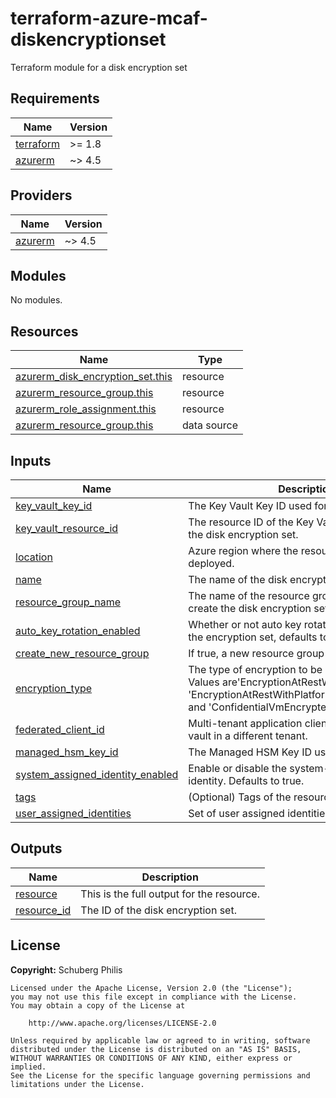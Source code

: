 # terraform-azure-mcaf-diskencryptionset
Terraform module for a disk encryption set

<!-- BEGIN_TF_DOCS -->
## Requirements

| Name | Version |
|------|---------|
| <a name="requirement_terraform"></a> [terraform](#requirement\_terraform) | >= 1.8 |
| <a name="requirement_azurerm"></a> [azurerm](#requirement\_azurerm) | ~> 4.5 |

## Providers

| Name | Version |
|------|---------|
| <a name="provider_azurerm"></a> [azurerm](#provider\_azurerm) | ~> 4.5 |

## Modules

No modules.

## Resources

| Name | Type |
|------|------|
| [azurerm_disk_encryption_set.this](https://registry.terraform.io/providers/hashicorp/azurerm/latest/docs/resources/disk_encryption_set) | resource |
| [azurerm_resource_group.this](https://registry.terraform.io/providers/hashicorp/azurerm/latest/docs/resources/resource_group) | resource |
| [azurerm_role_assignment.this](https://registry.terraform.io/providers/hashicorp/azurerm/latest/docs/resources/role_assignment) | resource |
| [azurerm_resource_group.this](https://registry.terraform.io/providers/hashicorp/azurerm/latest/docs/data-sources/resource_group) | data source |

## Inputs

| Name | Description | Type | Default | Required |
|------|-------------|------|---------|:--------:|
| <a name="input_key_vault_key_id"></a> [key\_vault\_key\_id](#input\_key\_vault\_key\_id) | The Key Vault Key ID used for encryption. | `string` | n/a | yes |
| <a name="input_key_vault_resource_id"></a> [key\_vault\_resource\_id](#input\_key\_vault\_resource\_id) | The resource ID of the Key Vault to associate with the disk encryption set. | `string` | n/a | yes |
| <a name="input_location"></a> [location](#input\_location) | Azure region where the resource should be deployed. | `string` | n/a | yes |
| <a name="input_name"></a> [name](#input\_name) | The name of the disk encryption set. | `string` | n/a | yes |
| <a name="input_resource_group_name"></a> [resource\_group\_name](#input\_resource\_group\_name) | The name of the resource group in which to create the disk encryption set. | `string` | n/a | yes |
| <a name="input_auto_key_rotation_enabled"></a> [auto\_key\_rotation\_enabled](#input\_auto\_key\_rotation\_enabled) | Whether or not auto key rotation is enabled for the encryption set, defaults to true. | `bool` | `true` | no |
| <a name="input_create_new_resource_group"></a> [create\_new\_resource\_group](#input\_create\_new\_resource\_group) | If true, a new resource group will be created. | `bool` | `false` | no |
| <a name="input_encryption_type"></a> [encryption\_type](#input\_encryption\_type) | The type of encryption to be used. Allowed Values are'EncryptionAtRestWithCustomerKey', 'EncryptionAtRestWithPlatformAndCustomerKeys' and 'ConfidentialVmEncryptedWithCustomerKey'. | `string` | `"EncryptionAtRestWithCustomerKey"` | no |
| <a name="input_federated_client_id"></a> [federated\_client\_id](#input\_federated\_client\_id) | Multi-tenant application client id to access key vault in a different tenant. | `string` | `null` | no |
| <a name="input_managed_hsm_key_id"></a> [managed\_hsm\_key\_id](#input\_managed\_hsm\_key\_id) | The Managed HSM Key ID used for encryption. | `string` | `null` | no |
| <a name="input_system_assigned_identity_enabled"></a> [system\_assigned\_identity\_enabled](#input\_system\_assigned\_identity\_enabled) | Enable or disable the system-assigned managed identity. Defaults to true. | `bool` | `true` | no |
| <a name="input_tags"></a> [tags](#input\_tags) | (Optional) Tags of the resource. | `map(string)` | `{}` | no |
| <a name="input_user_assigned_identities"></a> [user\_assigned\_identities](#input\_user\_assigned\_identities) | Set of user assigned identities to assign | `set(string)` | `[]` | no |

## Outputs

| Name | Description |
|------|-------------|
| <a name="output_resource"></a> [resource](#output\_resource) | This is the full output for the resource. |
| <a name="output_resource_id"></a> [resource\_id](#output\_resource\_id) | The ID of the disk encryption set. |
<!-- END_TF_DOCS -->

## License

**Copyright:** Schuberg Philis

```text
Licensed under the Apache License, Version 2.0 (the "License");
you may not use this file except in compliance with the License.
You may obtain a copy of the License at

    http://www.apache.org/licenses/LICENSE-2.0

Unless required by applicable law or agreed to in writing, software
distributed under the License is distributed on an "AS IS" BASIS,
WITHOUT WARRANTIES OR CONDITIONS OF ANY KIND, either express or implied.
See the License for the specific language governing permissions and
limitations under the License.
```